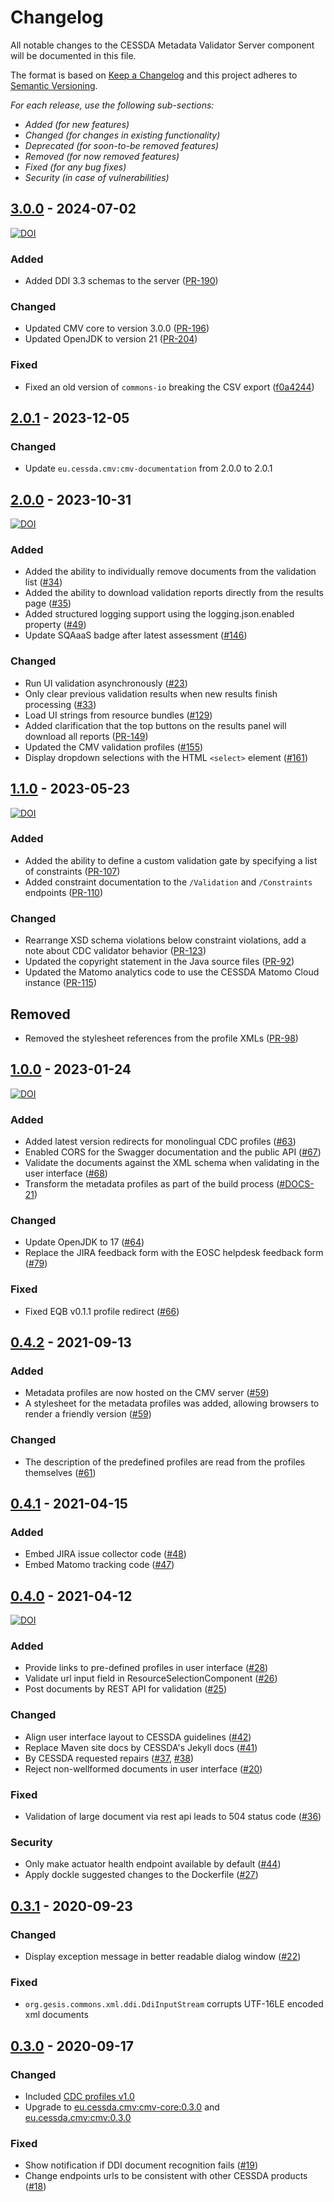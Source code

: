 # Changelog

All notable changes to the CESSDA Metadata Validator Server component will be documented in this file.

The format is based on [Keep a Changelog](http://keepachangelog.com/en/1.0.0/)
and this project adheres to [Semantic Versioning](http://semver.org/spec/v2.0.0.html).

*For each release, use the following sub-sections:*

- *Added (for new features)*  
- *Changed (for changes in existing functionality)*  
- *Deprecated (for soon-to-be removed features)*  
- *Removed (for now removed features)*  
- *Fixed (for any bug fixes)*  
- *Security (in case of vulnerabilities)*

## [3.0.0] - 2024-07-02

[![DOI](https://zenodo.org/badge/DOI/10.5281/zenodo.12527525.svg)](https://doi.org/10.5281/zenodo.12527525)

### Added

- Added DDI 3.3 schemas to the server ([PR-190](https://github.com/cessda/cessda.cmv.server/pull/190))

### Changed

- Updated CMV core to version 3.0.0 ([PR-196](https://github.com/cessda/cessda.cmv.server/pull/196))
- Updated OpenJDK to version 21 ([PR-204](https://github.com/cessda/cessda.cmv.server/pull/204))

### Fixed

- Fixed an old version of `commons-io` breaking the CSV export ([f0a4244](https://github.com/cessda/cessda.cmv.server/commit/f0a4244942cecc2f3b59a392b264b09d367d8533))

## [2.0.1] - 2023-12-05

### Changed

- Update `eu.cessda.cmv:cmv-documentation` from 2.0.0 to 2.0.1

## [2.0.0] - 2023-10-31

[![DOI](https://zenodo.org/badge/DOI/10.5281/zenodo.10013426.svg)](https://doi.org/10.5281/zenodo.10013426)

### Added

- Added the ability to individually remove documents from the validation list ([#34](https://github.com/cessda/cessda.cmv.server/issues/34))
- Added the ability to download validation reports directly from the results page ([#35](https://github.com/cessda/cessda.cmv.server/issues/35))
- Added structured logging support using the logging.json.enabled property ([#49](https://github.com/cessda/cessda.cmv.server/issues/49))
- Update SQAaaS badge after latest assessment ([#146](https://github.com/cessda/cessda.cmv.server/issues/146))

### Changed

- Run UI validation asynchronously ([#23](https://github.com/cessda/cessda.cmv.server/issues/23))
- Only clear previous validation results when new results finish processing ([#33](https://github.com/cessda/cessda.cmv.server/issues/33))
- Load UI strings from resource bundles ([#129](https://github.com/cessda/cessda.cmv.server/issues/129))
- Added clarification that the top buttons on the results panel will download all reports ([PR-149](https://github.com/cessda/cessda.cmv.server/pull/149))
- Updated the CMV validation profiles ([#155](https://github.com/cessda/cessda.cmv.server/issues/155))
- Display dropdown selections with the HTML `<select>` element ([#161](https://github.com/cessda/cessda.cmv.server/issues/161))

## [1.1.0] - 2023-05-23

[![DOI](https://zenodo.org/badge/DOI/10.5281/zenodo.7961907.svg)](https://doi.org/10.5281/zenodo.7961907)

### Added

- Added the ability to define a custom validation gate by specifying a list of constraints ([PR-107](https://github.com/cessda/cessda.cmv.server/pull/107))
- Added constraint documentation to the `/Validation` and `/Constraints` endpoints ([PR-110](https://github.com/cessda/cessda.cmv.server/pull/110))

### Changed

- Rearrange XSD schema violations below constraint violations, add a note about CDC validator behavior ([PR-123](https://github.com/cessda/cessda.cmv.server/pull/123))
- Updated the copyright statement in the Java source files ([PR-92](https://github.com/cessda/cessda.cmv.server/pull/92))
- Updated the Matomo analytics code to use the CESSDA Matomo Cloud instance ([PR-115](https://github.com/cessda/cessda.cmv.server/pull/115))

## Removed

* Removed the stylesheet references from the profile XMLs ([PR-98](https://github.com/cessda/cessda.cmv.server/pull/98))

## [1.0.0] - 2023-01-24

[![DOI](https://zenodo.org/badge/DOI/10.5281/zenodo.7545331.svg)](https://doi.org/10.5281/zenodo.7545331)

### Added

- Added latest version redirects for monolingual CDC profiles ([#63](https://github.com/cessda/cessda.cmv.server/issues/63))
- Enabled CORS for the Swagger documentation and the public API ([#67](https://github.com/cessda/cessda.cmv.server/issues/67))
- Validate the documents against the XML schema when validating in the user interface ([#68](https://github.com/cessda/cessda.cmv.server/issues/68))
- Transform the metadata profiles as part of the build process ([#DOCS-21](https://github.com/cessda/cessda.cmv.documentation/issues/21))

### Changed

- Update OpenJDK to 17 ([#64](https://github.com/cessda/cessda.cmv.server/issues/64))
- Replace the JIRA feedback form with the EOSC helpdesk feedback form ([#79](https://github.com/cessda/cessda.cmv.server/issues/79))

### Fixed

- Fixed EQB v0.1.1 profile redirect ([#66](https://github.com/cessda/cessda.cmv.server/issues/66))

## [0.4.2] - 2021-09-13

### Added

- Metadata profiles are now hosted on the CMV server ([#59](https://github.com/cessda/cessda.cmv.server/issues/59))
- A stylesheet for the metadata profiles was added, allowing browsers to render a friendly
  version ([#59](https://github.com/cessda/cessda.cmv.server/issues/59))

### Changed

- The description of the predefined profiles are read from the profiles
  themselves ([#61](https://github.com/cessda/cessda.cmv.server/issues/61))

## [0.4.1] - 2021-04-15

### Added

- Embed JIRA issue collector code ([#48](https://github.com/cessda/cessda.cmv.server/issues/48))
- Embed Matomo tracking code ([#47](https://github.com/cessda/cessda.cmv.server/issues/47))

## [0.4.0] - 2021-04-12

[![DOI](https://zenodo.org/badge/DOI/10.5281/zenodo.4681201.svg)](https://doi.org/10.5281/zenodo.4681201)

### Added

- Provide links to pre-defined profiles in user interface ([#28](https://github.com/cessda/cessda.cmv.server/issues/28))
- Validate url input field in ResourceSelectionComponent ([#26](https://github.com/cessda/cessda.cmv.server/issues/26))
- Post documents by REST API for validation ([#25](https://github.com/cessda/cessda.cmv.server/issues/25))

### Changed

- Align user interface layout to CESSDA guidelines  ([#42](https://github.com/cessda/cessda.cmv.server/issues/42))
- Replace Maven site docs by CESSDA's Jekyll docs ([#41](https://github.com/cessda/cessda.cmv.server/issues/41))
- By CESSDA requested repairs ([#37](https://github.com/cessda/cessda.cmv.server/issues/37), [#38](https://github.com/cessda/cessda.cmv.server/issues/38))
- Reject non-wellformed documents in user interface ([#20](https://github.com/cessda/cessda.cmv.server/issues/20))

### Fixed

- Validation of large document via rest api leads to 504 status code ([#36](https://github.com/cessda/cessda.cmv.server/issues/36))

### Security

- Only make actuator health endpoint available by default ([#44](https://github.com/cessda/cessda.cmv.server/issues/44))
- Apply dockle suggested changes to the Dockerfile ([#27](https://github.com/cessda/cessda.cmv.server/issues/27))

## [0.3.1] - 2020-09-23

### Changed

- Display exception message in better readable dialog window ([#22](https://github.com/cessda/cessda.cmv.server/issues/22))

### Fixed

- `org.gesis.commons.xml.ddi.DdiInputStream` corrupts UTF-16LE encoded xml documents

## [0.3.0] - 2020-09-17

### Changed

- Included [CDC profiles v1.0](https://bitbucket.org/cessda/cessda.metadata.profiles/src/v1.0)
- Upgrade to [eu.cessda.cmv:cmv-core:0.3.0](https://github.com/cessda/cessda.cmv.core/releases/tag/v0.3.0) and [eu.cessda.cmv:cmv:0.3.0](https://github.com/cessda/cessda.cmv/releases/tag/v0.3.0)

### Fixed

- Show notification if DDI document recognition fails ([#19](https://github.com/cessda/cessda.cmv.server/issues/19))
- Change endpoints urls to be consistent with other CESSDA products ([#18](https://github.com/cessda/cessda.cmv.server/issues/18))

[3.0.0]: https://github.com/cessda/cessda.cmv.server/releases/tag/3.0.0
[2.0.1]: https://github.com/cessda/cessda.cmv.server/releases/tag/2.0.1
[2.0.0]: https://github.com/cessda/cessda.cmv.server/releases/tag/2.0.0
[1.1.0]: https://github.com/cessda/cessda.cmv.server/releases/tag/1.1.0
[1.0.0]: https://github.com/cessda/cessda.cmv.server/releases/tag/v1.0.0
[0.4.2]: https://github.com/cessda/cessda.cmv.server/releases/tag/v0.4.2
[0.4.1]: https://github.com/cessda/cessda.cmv.server/releases/tag/v0.4.1
[0.4.0]: https://github.com/cessda/cessda.cmv.server/releases/tag/v0.4.0
[0.3.1]: https://github.com/cessda/cessda.cmv.server/releases/tag/v0.3.1
[0.3.0]: https://github.com/cessda/cessda.cmv.server/releases/tag/v0.3.0
